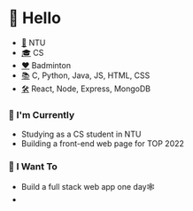 # 👋 Hello
- [🏫](## "University") NTU
- [🎓](## "Degree") CS
- [♥](## "Hobby/Intrest") Badminton
- [📚](## "Langueges") C, Python, Java, JS, HTML, CSS
- [🛠](## "Technologies") React, Node, Express, MongoDB

### 🤹 I'm Currently
- Studying as a CS student in NTU
- Building a front-end web page for TOP 2022


### 🎯 I Want To
- Build a full stack web app one day🕸
- 
